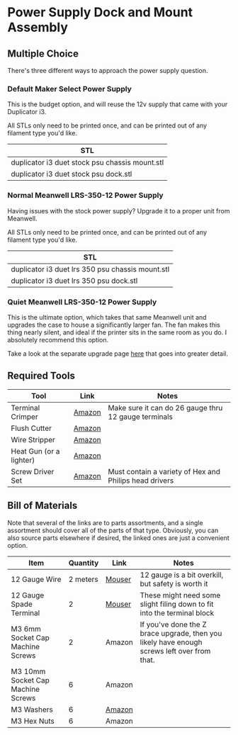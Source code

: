 # Power Supply Dock and Mount Assembly

## Multiple Choice

There's three different ways to approach the power supply question.

### Default Maker Select Power Supply
This is the budget option, and will reuse the 12v supply that came with your Duplicator i3.

All STLs only need to be printed once, and can be printed out of any filament type you'd like.

| STL |
| --- |
| duplicator i3 duet stock psu chassis mount.stl    |
| duplicator i3 duet stock psu dock.stl             |

### Normal Meanwell LRS-350-12 Power Supply
Having issues with the stock power supply? Upgrade it to a proper unit from Meanwell.

All STLs only need to be printed once, and can be printed out of any filament type you'd like.

| STL |
| --- |
| duplicator i3 duet lrs 350 psu chassis mount.stl  |
| duplicator i3 duet lrs 350 psu dock.stl           |

### Quiet Meanwell LRS-350-12 Power Supply
This is the ultimate option, which takes that same Meanwell unit and upgrades the case to house a significantly larger fan. The fan makes this thing nearly silent, and ideal if the printer sits in the same room as you do. I absolutely recommend this option.

Take a look at the separate upgrade page [here](../upgrades/quiet_meanwell_lrs_350_psu/quiet_meanwell_lrs_350_psu.md) that goes into greater detail.

## Required Tools
| Tool | Link | Notes |
| ---- | ---- | ----- |
| Terminal Crimper          | [Amazon](https://smile.amazon.com/s?k=molex+jst+crimper)                                              | Make sure it can do 26 gauge thru 12 gauge terminals
| Flush Cutter              | [Amazon](https://smile.amazon.com/Hakko-CHP-170-Micro-Cutter/dp/B00FZPDG1K/)                          |
| Wire Stripper             | [Amazon](https://smile.amazon.com/s?k=wire+stripper)                                                  |
| Heat Gun (or a lighter)   | [Amazon](https://smile.amazon.com/s?k=heat+gun)   
| Screw Driver Set          | [Amazon](https://smile.amazon.com/Syntus-Precision-Screwdriver-Electronics-Cellphone/dp/B071PB4RPV)   | Must contain a variety of Hex and Philips head drivers

## Bill of Materials
Note that several of the links are to parts assortments, and a single assortment should cover all of the parts of that type. Obviously, you can also source parts elsewhere if desired, the linked ones are just a convenient option.

| Item | Quantity | Link | Notes |
| ---- | -------- | ---- | ----- |
| 12 Gauge Wire                         | 2 meters  | [Mouser](https://www.mouser.com/ProductDetail/TE-Connectivity-Raychem/44A0111-12-0CS448?qs=pLY5GE0xrmJhn6WhPS46fA%3D%3D)      | 12 gauge is a bit overkill, but safety is worth it
| 12 Gauge Spade Terminal               | 2         | [Mouser](https://www.mouser.com/ProductDetail/Molex/19131-0004?qs=sLlYHtrnUedrBRMIT5hiJw%3D%3D)                               | These might need some slight filing down to fit into the terminal block
| M3 6mm Socket Cap Machine Screws      | 2         | Amazon                                                                                                                        | If you've done the Z brace upgrade, then you likely have enough screws left over from that.
| M3 10mm Socket Cap Machine Screws     | 6         | Amazon                                                                                                                        |
| M3 Washers                            | 6         | [Amazon](https://smile.amazon.com/gp/product/B07CG9J4NC)                                                                      |
| M3 Hex Nuts                           | 6         | Amazon                                                                                                                        |
